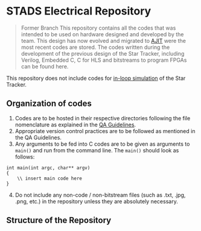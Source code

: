# STADS Electrical Repository
> Former Branch
This repository contains all the codes that was intended to be used on hardware designed and developed by the team. This design has now evolved and migrated to [AJIT](https://github.com/aravindbharathi/STADS-Electrical/tree/master) were the most recent codes are stored. The codes written during the development of the previous design of the Star Tracker, including Verilog, Embedded C, C for HLS and bitstreams to program FPGAs can be found here.

This repository does not include codes for [in-loop simulation](https://github.com/aravindbharathi/STADS) of the Star Tracker.

## Organization of codes
1. Codes are to be hosted in their respective directories following the file nomenclature as explained in the [QA Guidelines](https://docs.google.com/document/d/1U63RPCxErLuVvC3BmJ-6Fqa9EqF_KslVQfur7OiazCk/edit).
2. Appropriate version control practices are to be followed as mentioned in the QA Guidelines.
3. Any arguments to be fed into C codes are to be given as arguments to `main()` and run from the command line. The `main()` should look as follows:
```
int main(int argc, char** argv)
{
    \\ insert main code here
}
```
4. Do not include any non-code / non-bitstream files (such as .txt, .jpg, .png, etc.) in the repository unless they are absolutely necessary.

## Structure of the Repository
